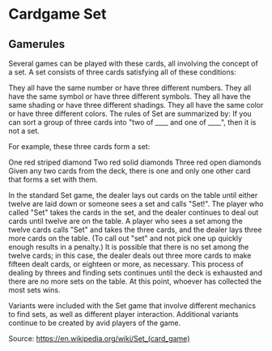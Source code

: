 # Cardgame Set
Gamerules
----
Several games can be played with these cards, all involving the concept of a set. A set consists of three cards satisfying all of these conditions:

They all have the same number or have three different numbers.
They all have the same symbol or have three different symbols.
They all have the same shading or have three different shadings.
They all have the same color or have three different colors.
The rules of Set are summarized by: If you can sort a group of three cards into "two of ____ and one of ____", then it is not a set.

For example, these three cards form a set:

One red striped diamond
Two red solid diamonds
Three red open diamonds
Given any two cards from the deck, there is one and only one other card that forms a set with them.

In the standard Set game, the dealer lays out cards on the table until either twelve are laid down or someone sees a set and calls "Set!". The player who called "Set" takes the cards in the set, and the dealer continues to deal out cards until twelve are on the table. A player who sees a set among the twelve cards calls "Set" and takes the three cards, and the dealer lays three more cards on the table. (To call out "set" and not pick one up quickly enough results in a penalty.) It is possible that there is no set among the twelve cards; in this case, the dealer deals out three more cards to make fifteen dealt cards, or eighteen or more, as necessary. This process of dealing by threes and finding sets continues until the deck is exhausted and there are no more sets on the table. At this point, whoever has collected the most sets wins.

Variants were included with the Set game that involve different mechanics to find sets, as well as different player interaction. Additional variants continue to be created by avid players of the game.

Source: https://en.wikipedia.org/wiki/Set_(card_game)
